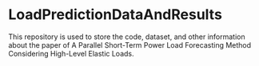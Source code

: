 # LoadPredictionDataAndResults
This repository is used to store the code, dataset, and other information about the paper of A Parallel Short-Term Power Load Forecasting Method Considering High-Level Elastic
Loads.
